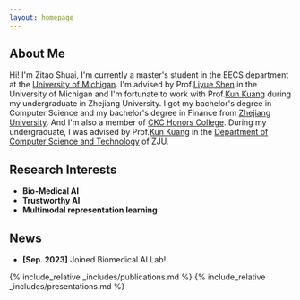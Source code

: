 ```yaml
---
layout: homepage
---
```


## About Me

Hi! I'm Zitao Shuai, I'm currently a master's student in the EECS department at the [University of Michigan](https://umich.edu/). I'm advised by Prof.[Liyue Shen](https://liyueshen.engin.umich.edu/) in the University of Michigan and I'm fortunate to work with Prof.[Kun Kuang](https://kunkuang.github.io/) during my undergraduate in Zhejiang University. I got my bachelor's degree in Computer Science and my bachelor's degree in Finance from [Zhejiang University](https://www.zju.edu.cn/english/). And I'm also a member of [CKC Honors College](http://ckc.zju.edu.cn/ckcen/). During my undergraduate, I was advised by Prof.[Kun Kuang](https://kunkuang.github.io/) in the [Department of Computer Science and Technology](http://www.en.cs.zju.edu.cn/) of ZJU. 

## Research Interests

- **Bio-Medical AI** 
- **Trustworthy AI**
- **Multimodal representation learning** 

## News
- **[Sep. 2023]** Joined Biomedical AI Lab!

{% include_relative _includes/publications.md %}
{% include_relative _includes/presentations.md %}

